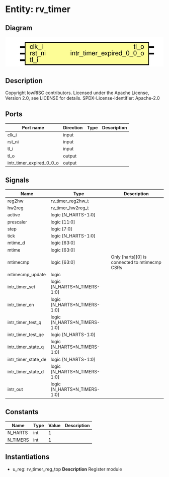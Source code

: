 # Entity: rv_timer

## Diagram

![Diagram](rv_timer.svg "Diagram")
## Description

Copyright lowRISC contributors.
 Licensed under the Apache License, Version 2.0, see LICENSE for details.
 SPDX-License-Identifier: Apache-2.0
 
## Ports

| Port name                | Direction | Type | Description |
| ------------------------ | --------- | ---- | ----------- |
| clk_i                    | input     |      |             |
| rst_ni                   | input     |      |             |
| tl_i                     | input     |      |             |
| tl_o                     | output    |      |             |
| intr_timer_expired_0_0_o | output    |      |             |
## Signals

| Name                | Type                         | Description                                   |
| ------------------- | ---------------------------- | --------------------------------------------- |
| reg2hw              | rv_timer_reg2hw_t            |                                               |
| hw2reg              | rv_timer_hw2reg_t            |                                               |
| active              | logic [N_HARTS-1:0]          |                                               |
| prescaler           | logic [11:0]                 |                                               |
| step                | logic [7:0]                  |                                               |
| tick                | logic [N_HARTS-1:0]          |                                               |
| mtime_d             | logic [63:0]                 |                                               |
| mtime               | logic [63:0]                 |                                               |
| mtimecmp            | logic [63:0]                 | Only [harts][0] is connected to mtimecmp CSRs |
| mtimecmp_update     | logic                        |                                               |
| intr_timer_set      | logic [N_HARTS*N_TIMERS-1:0] |                                               |
| intr_timer_en       | logic [N_HARTS*N_TIMERS-1:0] |                                               |
| intr_timer_test_q   | logic [N_HARTS*N_TIMERS-1:0] |                                               |
| intr_timer_test_qe  | logic [N_HARTS-1:0]          |                                               |
| intr_timer_state_q  | logic [N_HARTS*N_TIMERS-1:0] |                                               |
| intr_timer_state_de | logic [N_HARTS-1:0]          |                                               |
| intr_timer_state_d  | logic [N_HARTS*N_TIMERS-1:0] |                                               |
| intr_out            | logic [N_HARTS*N_TIMERS-1:0] |                                               |
## Constants

| Name     | Type | Value | Description |
| -------- | ---- | ----- | ----------- |
| N_HARTS  | int  | 1     |             |
| N_TIMERS | int  | 1     |             |
## Instantiations

- u_reg: rv_timer_reg_top
**Description**
Register module

